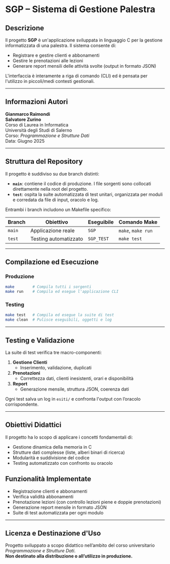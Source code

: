 # SGP – Sistema di Gestione Palestra

## Descrizione

Il progetto **SGP** è un'applicazione sviluppata in linguaggio C per la gestione informatizzata di una palestra. Il sistema consente di:
- Registrare e gestire clienti e abbonamenti
- Gestire le prenotazioni alle lezioni
- Generare report mensili delle attività svolte (output in formato JSON)

L'interfaccia è interamente a riga di comando (CLI) ed è pensata per l'utilizzo in piccoli/medi contesti gestionali.

---

## Informazioni Autori

**Gianmarco Raimondi**  
**Salvatore Zurino**  
Corso di Laurea in Informatica  
Università degli Studi di Salerno  
Corso: *Programmazione e Strutture Dati*  
Data: Giugno 2025

---

## Struttura del Repository

Il progetto è suddiviso su due branch distinti:

- **`main`**: contiene il codice di produzione. I file sorgenti sono collocati direttamente nella root del progetto.
- **`test`**: ospita la suite automatizzata di test unitari, organizzata per moduli e corredata da file di input, oracolo e log.

Entrambi i branch includono un Makefile specifico:

| Branch  | Obiettivo             | Eseguibile | Comando Make       |
|---------|-----------------------|------------|--------------------|
| `main`  | Applicazione reale    | `SGP`      | `make`, `make run` |
| `test`  | Testing automatizzato | `SGP_TEST` | `make test`        |

---

## Compilazione ed Esecuzione

### Produzione

```bash
make        # Compila tutti i sorgenti
make run    # Compila ed esegue l'applicazione CLI
```

### Testing

```bash
make test   # Compila ed esegue la suite di test
make clean  # Pulisce eseguibili, oggetti e log
```

---

## Testing e Validazione

La suite di test verifica tre macro-componenti:

1. **Gestione Clienti**
   - Inserimento, validazione, duplicati
2. **Prenotazioni**
   - Correttezza dati, clienti inesistenti, orari e disponibilità
3. **Report**
   - Generazione mensile, struttura JSON, coerenza dati

Ogni test salva un log in `esiti/` e confronta l'output con l’oracolo corrispondente.

---

## Obiettivi Didattici

Il progetto ha lo scopo di applicare i concetti fondamentali di:

- Gestione dinamica della memoria in C
- Strutture dati complesse (liste, alberi binari di ricerca)
- Modularità e suddivisione del codice
- Testing automatizzato con confronto su oracolo

## Funzionalità Implementate

-  Registrazione clienti e abbonamenti
-  Verifica validità abbonamenti
-  Prenotazione lezioni (con controllo lezioni piene e doppie prenotazioni)
-  Generazione report mensile in formato JSON
-  Suite di test automatizzata per ogni modulo

---

## Licenza e Destinazione d'Uso

Progetto sviluppato a scopo didattico nell’ambito del corso universitario *Programmazione e Strutture Dati*.  
**Non destinato alla distribuzione o all’utilizzo in produzione.**